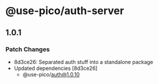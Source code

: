 # @use-pico/auth-server

## 1.0.1

### Patch Changes

- 8d3ce26: Separated auth stuff into a standalone package
- Updated dependencies [8d3ce26]
  - @use-pico/auth@1.0.10
